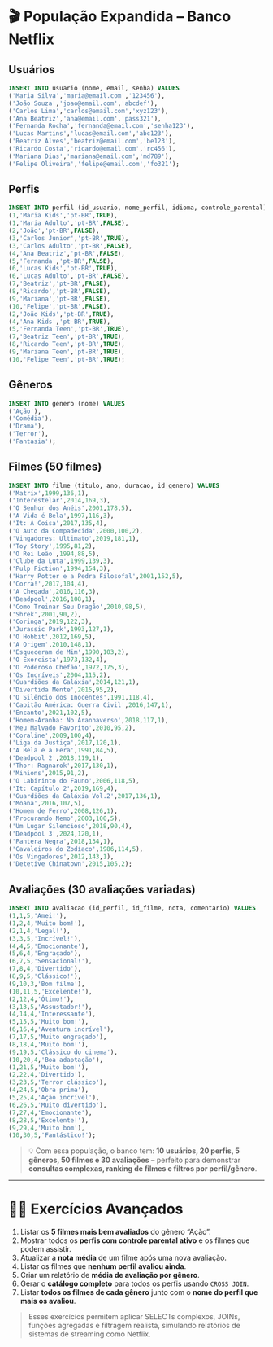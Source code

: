 # 🎬 População Expandida – Banco Netflix

## Usuários
```sql
INSERT INTO usuario (nome, email, senha) VALUES
('Maria Silva','maria@email.com','123456'),
('João Souza','joao@email.com','abcdef'),
('Carlos Lima','carlos@email.com','xyz123'),
('Ana Beatriz','ana@email.com','pass321'),
('Fernanda Rocha','fernanda@email.com','senha123'),
('Lucas Martins','lucas@email.com','abc123'),
('Beatriz Alves','beatriz@email.com','be123'),
('Ricardo Costa','ricardo@email.com','rc456'),
('Mariana Dias','mariana@email.com','md789'),
('Felipe Oliveira','felipe@email.com','fo321');
```

## Perfis
```sql
INSERT INTO perfil (id_usuario, nome_perfil, idioma, controle_parental) VALUES
(1,'Maria Kids','pt-BR',TRUE),
(1,'Maria Adulto','pt-BR',FALSE),
(2,'João','pt-BR',FALSE),
(3,'Carlos Junior','pt-BR',TRUE),
(3,'Carlos Adulto','pt-BR',FALSE),
(4,'Ana Beatriz','pt-BR',FALSE),
(5,'Fernanda','pt-BR',FALSE),
(6,'Lucas Kids','pt-BR',TRUE),
(6,'Lucas Adulto','pt-BR',FALSE),
(7,'Beatriz','pt-BR',FALSE),
(8,'Ricardo','pt-BR',FALSE),
(9,'Mariana','pt-BR',FALSE),
(10,'Felipe','pt-BR',FALSE),
(2,'João Kids','pt-BR',TRUE),
(4,'Ana Kids','pt-BR',TRUE),
(5,'Fernanda Teen','pt-BR',TRUE),
(7,'Beatriz Teen','pt-BR',TRUE),
(8,'Ricardo Teen','pt-BR',TRUE),
(9,'Mariana Teen','pt-BR',TRUE),
(10,'Felipe Teen','pt-BR',TRUE);
```

## Gêneros
```sql
INSERT INTO genero (nome) VALUES
('Ação'),
('Comédia'),
('Drama'),
('Terror'),
('Fantasia');
```

## Filmes (50 filmes)
```sql
INSERT INTO filme (titulo, ano, duracao, id_genero) VALUES
('Matrix',1999,136,1),
('Interestelar',2014,169,3),
('O Senhor dos Anéis',2001,178,5),
('A Vida é Bela',1997,116,3),
('It: A Coisa',2017,135,4),
('O Auto da Compadecida',2000,100,2),
('Vingadores: Ultimato',2019,181,1),
('Toy Story',1995,81,2),
('O Rei Leão',1994,88,5),
('Clube da Luta',1999,139,3),
('Pulp Fiction',1994,154,3),
('Harry Potter e a Pedra Filosofal',2001,152,5),
('Corra!',2017,104,4),
('A Chegada',2016,116,3),
('Deadpool',2016,108,1),
('Como Treinar Seu Dragão',2010,98,5),
('Shrek',2001,90,2),
('Coringa',2019,122,3),
('Jurassic Park',1993,127,1),
('O Hobbit',2012,169,5),
('A Origem',2010,148,1),
('Esqueceram de Mim',1990,103,2),
('O Exorcista',1973,132,4),
('O Poderoso Chefão',1972,175,3),
('Os Incríveis',2004,115,2),
('Guardiões da Galáxia',2014,121,1),
('Divertida Mente',2015,95,2),
('O Silêncio dos Inocentes',1991,118,4),
('Capitão América: Guerra Civil',2016,147,1),
('Encanto',2021,102,5),
('Homem-Aranha: No Aranhaverso',2018,117,1),
('Meu Malvado Favorito',2010,95,2),
('Coraline',2009,100,4),
('Liga da Justiça',2017,120,1),
('A Bela e a Fera',1991,84,5),
('Deadpool 2',2018,119,1),
('Thor: Ragnarok',2017,130,1),
('Minions',2015,91,2),
('O Labirinto do Fauno',2006,118,5),
('It: Capítulo 2',2019,169,4),
('Guardiões da Galáxia Vol.2',2017,136,1),
('Moana',2016,107,5),
('Homem de Ferro',2008,126,1),
('Procurando Nemo',2003,100,5),
('Um Lugar Silencioso',2018,90,4),
('Deadpool 3',2024,120,1),
('Pantera Negra',2018,134,1),
('Cavaleiros do Zodíaco',1986,114,5),
('Os Vingadores',2012,143,1),
('Detetive Chinatown',2015,105,2);
```

## Avaliações (30 avaliações variadas)
```sql
INSERT INTO avaliacao (id_perfil, id_filme, nota, comentario) VALUES
(1,1,5,'Amei!'),
(1,2,4,'Muito bom!'),
(2,1,4,'Legal!'),
(3,3,5,'Incrível!'),
(4,4,5,'Emocionante'),
(5,6,4,'Engraçado'),
(6,7,5,'Sensacional!'),
(7,8,4,'Divertido'),
(8,9,5,'Clássico!'),
(9,10,3,'Bom filme'),
(10,11,5,'Excelente!'),
(2,12,4,'Ótimo!'),
(3,13,5,'Assustador!'),
(4,14,4,'Interessante'),
(5,15,5,'Muito bom!'),
(6,16,4,'Aventura incrível'),
(7,17,5,'Muito engraçado'),
(8,18,4,'Muito bom!'),
(9,19,5,'Clássico do cinema'),
(10,20,4,'Boa adaptação'),
(1,21,5,'Muito bom!'),
(2,22,4,'Divertido'),
(3,23,5,'Terror clássico'),
(4,24,5,'Obra-prima'),
(5,25,4,'Ação incrível'),
(6,26,5,'Muito divertido'),
(7,27,4,'Emocionante'),
(8,28,5,'Excelente!'),
(9,29,4,'Muito bom'),
(10,30,5,'Fantástico!');
```

> 💡 Com essa população, o banco tem: **10 usuários, 20 perfis, 5 gêneros, 50 filmes e 30 avaliações** – perfeito para demonstrar **consultas complexas, ranking de filmes e filtros por perfil/gênero**.

---

# 🏋️‍♂️ Exercícios Avançados

1. Listar os **5 filmes mais bem avaliados** do gênero “Ação”.  
2. Mostrar todos os **perfis com controle parental ativo** e os filmes que podem assistir.  
3. Atualizar a **nota média** de um filme após uma nova avaliação.  
4. Listar os filmes que **nenhum perfil avaliou ainda**.  
5. Criar um relatório de **média de avaliação por gênero**.  
6. Gerar o **catálogo completo** para todos os perfis usando `CROSS JOIN`.  
7. Listar **todos os filmes de cada gênero** junto com o **nome do perfil que mais os avaliou**.  

> Esses exercícios permitem aplicar SELECTs complexos, JOINs, funções agregadas e filtragem realista, simulando relatórios de sistemas de streaming como Netflix.
````
